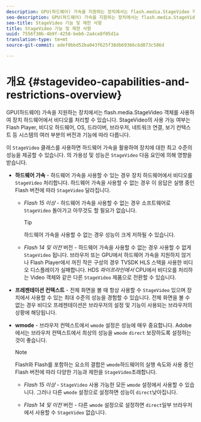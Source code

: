 ```yaml
---
description: GPU(하드웨어) 가속을 지원하는 장치에서는 flash.media.StageVideo 객체를 사용하여 장치 하드웨어에서 비디오를 처리할 수 있습니다. StageVideo의 사용 가능 여부는 Flash Player, 비디오 하드웨어, OS, 드라이버, 브라우저, 네트워크 연결, 보기 컨텍스트 등 시스템의 여러 부분의 버전과 기능에 따라 다릅니다.
seo-description: GPU(하드웨어) 가속을 지원하는 장치에서는 flash.media.StageVideo 객체를 사용하여 장치 하드웨어에서 비디오를 처리할 수 있습니다. StageVideo의 사용 가능 여부는 Flash Player, 비디오 하드웨어, OS, 드라이버, 브라우저, 네트워크 연결, 보기 컨텍스트 등 시스템의 여러 부분의 버전과 기능에 따라 다릅니다.
seo-title: StageVideo 기능 및 제한 사항
title: StageVideo 기능 및 제한 사항
uuid: 7556f30b-4b9f-4258-beb6-2a4ce8f05d1a
translation-type: tm+mt
source-git-commit: adef0bbd52ba043f625f38db69366c6d873c586d

---
```



# 개요 {#stagevideo-capabilities-and-restrictions-overview}

GPU(하드웨어) 가속을 지원하는 장치에서는 flash.media.StageVideo 객체를 사용하여 장치 하드웨어에서 비디오를 처리할 수 있습니다. StageVideo의 사용 가능 여부는 Flash Player, 비디오 하드웨어, OS, 드라이버, 브라우저, 네트워크 연결, 보기 컨텍스트 등 시스템의 여러 부분의 버전과 기능에 따라 다릅니다.

이 `StageVideo` 클래스를 사용하면 하드웨어 가속을 활용하여 장치에 대한 최고 수준의 성능을 제공할 수 있습니다. 의 가용성 및 성능은 `StageVideo` 다음 요인에 의해 영향을 받습니다.

* **하드웨어 가속** - 하드웨어 가속을 사용할 수 있는 경우 장치 하드웨어에서 비디오를 `StageVideo` 처리합니다. 하드웨어 가속을 사용할 수 없는 경우 이 응답은 실행 중인 Flash 버전에 따라 `StageVideo` 달라집니다.

   * *Flash 15 이상* - 하드웨어 가속을 사용할 수 없는 경우 소프트웨어로 `StageVideo` 돌아가고 아무것도 할 필요가 없습니다.

      >[!TIP]
      >
      >하드웨어 가속을 사용할 수 없는 경우 성능이 크게 저하될 수 있습니다.

   * *Flash 14 및 이전* 버전 - 하드웨어 가속을 사용할 수 없는 경우 사용할 수 없게 `StageVideo` 됩니다. 브라우저 또는 GPU에서 하드웨어 가속을 지원하지 않거나 Flash Player에서 꺼진 작은 구성의 경우 TVSDK HLS 스택을 사용한 비디오 디스플레이가 실패합니다. HDS *파이프라인에서* CPU에서 비디오를 처리하는 Video 객체와 같은 다른 `StageVideo` 제품으로 전환할 수 있습니다.

* **프레젠테이션 컨텍스트** - 전체 화면을 볼 때 항상 사용할 수 `StageVideo` 있으며 장치에서 사용할 수 있는 최대 수준의 성능을 경험할 수 있습니다. 전체 화면을 볼 수 없는 경우 비디오 프레젠테이션은 브라우저의 설정 및 기능이 사용되는 브라우저의 상황에 해당됩니다.

* **wmode** - 브라우저 컨텍스트에서 `wmode` 설정은 성능에 매우 중요합니다. Adobe에서는 브라우저 컨텍스트에서 최상의 성능을 `wmode` `direct` 보장하도록 설정하는 것이 좋습니다.

   >[!NOTE]
   >
   >Flash와 Flash를 포함하는 요소의 결합은 `wmode`하드웨어의 실행 속도와 사용 중인 Flash 버전에 따라 다양한 기능과 제한을 `StageVideo`초래합니다.

   * *Flash 15 이상* - `StageVideo` 사용 가능한 모든 `wmode` 설정에서 사용할 수 있습니다. 그러나 다른 `wmode` 설정으로 설정하면 성능이 `direct`낮아집니다.

   * *Flash 14 및 이전* 버전 - 다른 `wmode` 설정으로 설정하면 `direct`일부 브라우저에서 사용할 수 `StageVideo` 없습니다.

